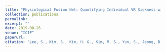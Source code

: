```yaml
---
title: "Physiological Fusion Net: Quantifying Individual VR Sickness with Content Stimulus and Physiological Response"
collection: publications
permalink:
excerpt: ""
date: 2019-08-26
venue: "ICIP"
paperurl: 
citation: "Lee, S., Kim, S., Kim, H. G., Kim, M. S., Yun, S., Jeong, B., & Ro, Y. M. (2019, September). Physiological fusion net: Quantifying individual vr sickness with content stimulus and physiological response. In 2019 IEEE International Conference on Image Processing (ICIP) (pp. 440-444). IEEE."
---
```


